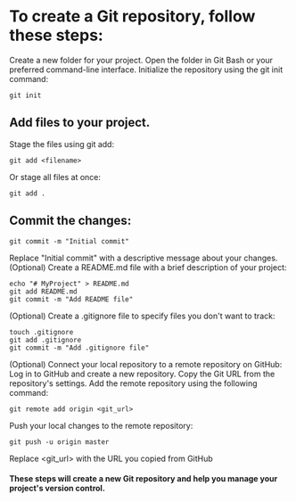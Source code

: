 # To create a Git repository, follow these steps:

Create a new folder for your project.
Open the folder in Git Bash or your preferred command-line interface.
Initialize the repository using the git init command:
```
git init
```
## Add files to your project.
Stage the files using git add:
```
git add <filename>
```
Or stage all files at once:
```
git add .
```
## Commit the changes:
```
git commit -m "Initial commit"
```
Replace "Initial commit" with a descriptive message about your changes.
(Optional) Create a README.md file with a brief description of your project:
```
echo "# MyProject" > README.md
git add README.md
git commit -m "Add README file"
```
(Optional) Create a .gitignore file to specify files you don't want to track:
```
touch .gitignore
git add .gitignore
git commit -m "Add .gitignore file"
```
(Optional) Connect your local repository to a remote repository on GitHub:
Log in to GitHub and create a new repository.
Copy the Git URL from the repository's settings.
Add the remote repository using the following command:
```
git remote add origin <git_url>
```
Push your local changes to the remote repository:
```
git push -u origin master
```
Replace <git_url> with the URL you copied from GitHub

#### These steps will create a new Git repository and help you manage your project's version control.